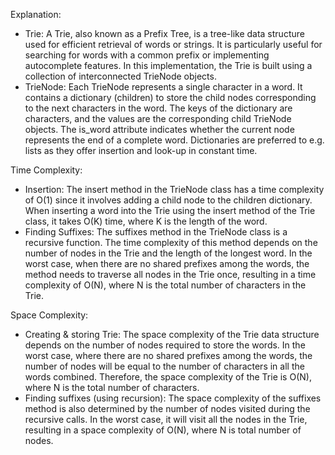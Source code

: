 Explanation:

 - Trie: A Trie, also known as a Prefix Tree, is a tree-like data structure used for efficient retrieval of words or strings. It is particularly useful for searching for words with a common prefix or implementing autocomplete features. In this implementation, the Trie is built using a collection of interconnected TrieNode objects.
 - TrieNode: Each TrieNode represents a single character in a word. It contains a dictionary (children) to store the child nodes corresponding to the next characters in the word. The keys of the dictionary are characters, and the values are the corresponding child TrieNode objects. The is_word attribute indicates whether the current node represents the end of a complete word. Dictionaries are preferred to e.g. lists as they offer insertion and look-up in constant time.

Time Complexity:

 - Insertion: The insert method in the TrieNode class has a time complexity of O(1) since it involves adding a child node to the children dictionary. When inserting a word into the Trie using the insert method of the Trie class, it takes O(K) time, where K is the length of the word.
 - Finding Suffixes: The suffixes method in the TrieNode class is a recursive function. The time complexity of this method depends on the number of nodes in the Trie and the length of the longest word. In the worst case, when there are no shared prefixes among the words, the method needs to traverse all nodes in the Trie once, resulting in a time complexity of O(N), where N is the total number of characters in the Trie.

Space Complexity:

 - Creating & storing Trie: The space complexity of the Trie data structure depends on the number of nodes required to store the words. In the worst case, where there are no shared prefixes among the words, the number of nodes will be equal to the number of characters in all the words combined. Therefore, the space complexity of the Trie is O(N), where N is the total number of characters.
 - Finding suffixes (using recursion): The space complexity of the suffixes method is also determined by the number of nodes visited during the recursive calls. In the worst case, it will visit all the nodes in the Trie, resulting in a space complexity of O(N), where N is total number of nodes.